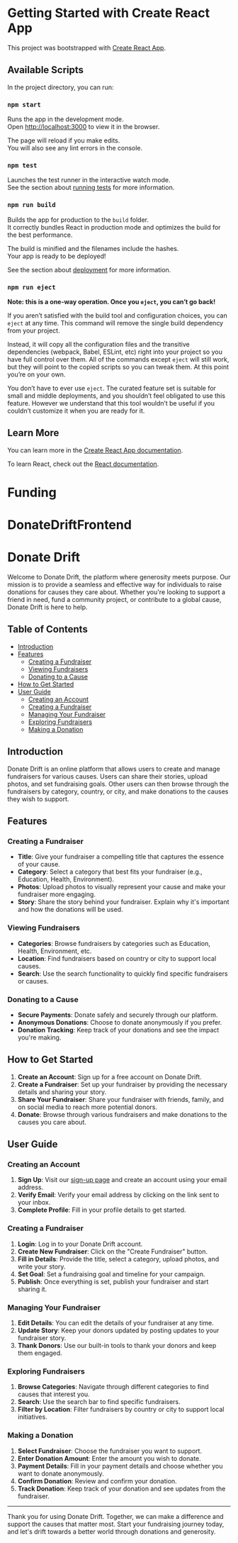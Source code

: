# Getting Started with Create React App

This project was bootstrapped with [Create React App](https://github.com/facebook/create-react-app).

## Available Scripts

In the project directory, you can run:

### `npm start`

Runs the app in the development mode.\
Open [http://localhost:3000](http://localhost:3000) to view it in the browser.

The page will reload if you make edits.\
You will also see any lint errors in the console.

### `npm test`

Launches the test runner in the interactive watch mode.\
See the section about [running tests](https://facebook.github.io/create-react-app/docs/running-tests) for more information.

### `npm run build`

Builds the app for production to the `build` folder.\
It correctly bundles React in production mode and optimizes the build for the best performance.

The build is minified and the filenames include the hashes.\
Your app is ready to be deployed!

See the section about [deployment](https://facebook.github.io/create-react-app/docs/deployment) for more information.

### `npm run eject`

**Note: this is a one-way operation. Once you `eject`, you can’t go back!**

If you aren’t satisfied with the build tool and configuration choices, you can `eject` at any time. This command will remove the single build dependency from your project.

Instead, it will copy all the configuration files and the transitive dependencies (webpack, Babel, ESLint, etc) right into your project so you have full control over them. All of the commands except `eject` will still work, but they will point to the copied scripts so you can tweak them. At this point you’re on your own.

You don’t have to ever use `eject`. The curated feature set is suitable for small and middle deployments, and you shouldn’t feel obligated to use this feature. However we understand that this tool wouldn’t be useful if you couldn’t customize it when you are ready for it.

## Learn More

You can learn more in the [Create React App documentation](https://facebook.github.io/create-react-app/docs/getting-started).

To learn React, check out the [React documentation](https://reactjs.org/).
# Funding
# DonateDriftFrontend
# Donate Drift

Welcome to Donate Drift, the platform where generosity meets purpose. Our mission is to provide a seamless and effective way for individuals to raise donations for causes they care about. Whether you're looking to support a friend in need, fund a community project, or contribute to a global cause, Donate Drift is here to help.

## Table of Contents
- [Introduction](#introduction)
- [Features](#features)
  - [Creating a Fundraiser](#creating-a-fundraiser)
  - [Viewing Fundraisers](#viewing-fundraisers)
  - [Donating to a Cause](#donating-to-a-cause)
- [How to Get Started](#how-to-get-started)
- [User Guide](#user-guide)
  - [Creating an Account](#creating-an-account)
  - [Creating a Fundraiser](#creating-a-fundraiser-1)
  - [Managing Your Fundraiser](#managing-your-fundraiser)
  - [Exploring Fundraisers](#exploring-fundraisers)
  - [Making a Donation](#making-a-donation)

## Introduction

Donate Drift is an online platform that allows users to create and manage fundraisers for various causes. Users can share their stories, upload photos, and set fundraising goals. Other users can then browse through the fundraisers by category, country, or city, and make donations to the causes they wish to support.

## Features

### Creating a Fundraiser

- **Title**: Give your fundraiser a compelling title that captures the essence of your cause.
- **Category**: Select a category that best fits your fundraiser (e.g., Education, Health, Environment).
- **Photos**: Upload photos to visually represent your cause and make your fundraiser more engaging.
- **Story**: Share the story behind your fundraiser. Explain why it's important and how the donations will be used.

### Viewing Fundraisers

- **Categories**: Browse fundraisers by categories such as Education, Health, Environment, etc.
- **Location**: Find fundraisers based on country or city to support local causes.
- **Search**: Use the search functionality to quickly find specific fundraisers or causes.

### Donating to a Cause

- **Secure Payments**: Donate safely and securely through our platform.
- **Anonymous Donations**: Choose to donate anonymously if you prefer.
- **Donation Tracking**: Keep track of your donations and see the impact you're making.

## How to Get Started

1. **Create an Account**: Sign up for a free account on Donate Drift.
2. **Create a Fundraiser**: Set up your fundraiser by providing the necessary details and sharing your story.
3. **Share Your Fundraiser**: Share your fundraiser with friends, family, and on social media to reach more potential donors.
4. **Donate**: Browse through various fundraisers and make donations to the causes you care about.

## User Guide

### Creating an Account

1. **Sign Up**: Visit our [sign-up page](#) and create an account using your email address.
2. **Verify Email**: Verify your email address by clicking on the link sent to your inbox.
3. **Complete Profile**: Fill in your profile details to get started.

### Creating a Fundraiser

1. **Login**: Log in to your Donate Drift account.
2. **Create New Fundraiser**: Click on the "Create Fundraiser" button.
3. **Fill in Details**: Provide the title, select a category, upload photos, and write your story.
4. **Set Goal**: Set a fundraising goal and timeline for your campaign.
5. **Publish**: Once everything is set, publish your fundraiser and start sharing it.

### Managing Your Fundraiser

1. **Edit Details**: You can edit the details of your fundraiser at any time.
2. **Update Story**: Keep your donors updated by posting updates to your fundraiser story.
3. **Thank Donors**: Use our built-in tools to thank your donors and keep them engaged.

### Exploring Fundraisers

1. **Browse Categories**: Navigate through different categories to find causes that interest you.
2. **Search**: Use the search bar to find specific fundraisers.
3. **Filter by Location**: Filter fundraisers by country or city to support local initiatives.

### Making a Donation

1. **Select Fundraiser**: Choose the fundraiser you want to support.
2. **Enter Donation Amount**: Enter the amount you wish to donate.
3. **Payment Details**: Fill in your payment details and choose whether you want to donate anonymously.
4. **Confirm Donation**: Review and confirm your donation.
5. **Track Donation**: Keep track of your donation and see updates from the fundraiser.

---

Thank you for using Donate Drift. Together, we can make a difference and support the causes that matter most. Start your fundraising journey today, and let's drift towards a better world through donations and generosity.
